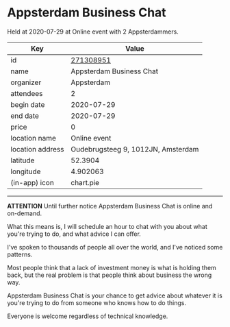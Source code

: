 # Appsterdam Business Chat
Held at 2020-07-29 at Online event with 2 Appsterdammers.
        
|Key|Value
|---|---|
|id|[271308951](https://www.meetup.com/appsterdam/events/271308951/)|
|name|Appsterdam Business Chat|
|organizer|Appsterdam|
|attendees|2|
|begin date|2020-07-29|
|end date|2020-07-29|
|price|0|
|location name|Online event|
|location address|Oudebrugsteeg 9, 1012JN, Amsterdam|
|latitude|52.3904|
|longitude|4.902063|
|(in-app) icon|chart.pie|

---

**ATTENTION** Until further notice Appsterdam Business Chat is online and on-demand.

What this means is, I will schedule an hour to chat with you about what you're trying to do, and what advice I can offer.

I've spoken to thousands of people all over the world, and I've noticed some patterns.

Most people think that a lack of investment money is what is holding them back, but the real problem is that people think about business the wrong way.

Appsterdam Business Chat is your chance to get advice about whatever it is you're trying to do from someone who knows how to do things.

Everyone is welcome regardless of technical knowledge.


